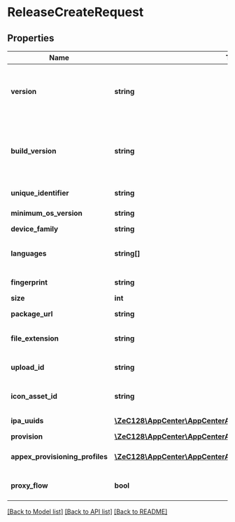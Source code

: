 # ReleaseCreateRequest

## Properties
Name | Type | Description | Notes
------------ | ------------- | ------------- | -------------
**version** | **string** | The release&#39;s version.&lt;br&gt; For iOS: CFBundleVersion from info.plist.&lt;br&gt; For Android: android:versionCode from AppManifest.xml. | [optional] 
**build_version** | **string** | The release&#39;s short version.&lt;br&gt; For iOS: CFBundleShortVersionString from info.plist.&lt;br&gt; For Android: android:versionName from AppManifest.xml. | [optional] 
**unique_identifier** | **string** | The identifier of the app&#39;s bundle. | [optional] 
**minimum_os_version** | **string** | The release&#39;s minimum required operating system. | [optional] 
**device_family** | **string** | The release&#39;s device family. | [optional] 
**languages** | **string[]** | The languages supported by the release. Limited to 510 characters in a serialized array. | [optional] 
**fingerprint** | **string** | MD5 checksum of the release binary. | 
**size** | **int** | The release&#39;s size in bytes. | 
**package_url** | **string** | The URL to the release&#39;s binary. | [optional] 
**file_extension** | **string** | The file extension of the asset. Does not include the initial period. | [optional] 
**upload_id** | **string** | The upload id associated with the release, to map to the releases upload table. | 
**icon_asset_id** | **string** | The assetId associated with the icon uploaded to app center file upload service. | [optional] 
**ipa_uuids** | [**\ZeC128\AppCenter\AppCenterApi\ReleaseCreateRequestIpaUuids[]**](ReleaseCreateRequestIpaUuids.md) | A list of UUIDs for architectures for an iOS app. | [optional] 
**provision** | [**\ZeC128\AppCenter\AppCenterApi\ReleaseCreateRequestProvision**](ReleaseCreateRequestProvision.md) |  | [optional] 
**appex_provisioning_profiles** | [**\ZeC128\AppCenter\AppCenterApi\ReleaseCreateRequestProvision[]**](ReleaseCreateRequestProvision.md) | iOS app extension provisioning profiles included in the release. | [optional] 
**proxy_flow** | **bool** | If true this release was uploaded to the AKS upload proxy | [optional] 

[[Back to Model list]](../README.md#documentation-for-models) [[Back to API list]](../README.md#documentation-for-api-endpoints) [[Back to README]](../README.md)


